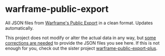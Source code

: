 # warframe-public-export

All JSON files from [Warframe's Public Export](warframe.fandom.com/wiki/Public_Export) in a clean format. Updates automatically.

This project does not modify or alter the actual data in any way, but [some corrections are needed](https://github.com/calamity-inc/warframe-public-export/blob/senpai/download.php) to provide the JSON files you see here.
If this is not enough for you, check out the sister project [warframe-public-export-plus](https://github.com/calamity-inc/warframe-public-export-plus).
